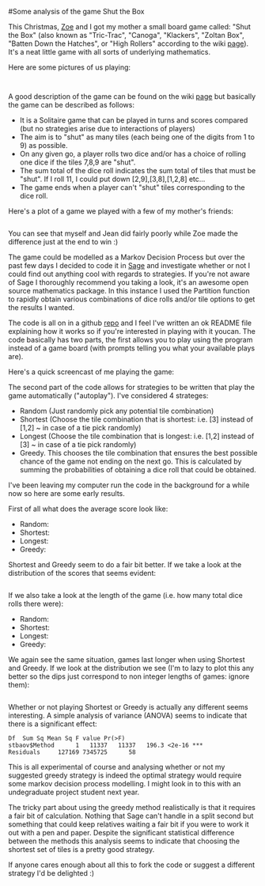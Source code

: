 #Some analysis of the game Shut the Box

This Christmas, [Zoe]() and I got my mother a small board game called: "Shut the Box" (also known as "Tric-Trac", "Canoga", "Klackers", "Zoltan Box", "Batten Down the Hatches", or "High Rollers" according to the wiki [page](http://en.wikipedia.org/wiki/Shut_the_Box)). It's a neat little game with all sorts of underlying mathematics.

Here are some pictures of us playing:

![]()

![]()

A good description of the game can be found on the wiki [page](http://en.wikipedia.org/wiki/Shut_the_Box) but basically the game can be described as follows:

- It is a Solitaire game that can be played in turns and scores compared (but no strategies arise due to interactions of players)
- The aim is to "shut" as many tiles (each being one of the digits from 1 to 9) as possible.
- On any given go, a player rolls two dice and/or has a choice of rolling one dice if the tiles 7,8,9 are "shut".
- The sum total of the dice roll indicates the sum total of tiles that must be "shut". If I roll 11, I could put down [2,9],[3,8],[1,2,8] etc...
- The game ends when a player can't "shut" tiles corresponding to the dice roll.

Here's a plot of a game we played with a few of my mother's friends:

![]()

You can see that myself and Jean did fairly poorly while Zoe made the difference just at the end to win :)

The game could be modelled as a Markov Decision Process but over the past few days I decided to code it in [Sage](http://sagemath.org/) and investigate whether or not I could find out anything cool with regards to strategies. If you're not aware of Sage I thoroughly recommend you taking a look, it's an awesome open source mathematics package. In this instance I used the Partition function to rapidly obtain various combinations of dice rolls and/or tile options to get the results I wanted.

The code is all on in a github [repo]() and I feel I've written an ok README file explaining how it works so if you're interested in playing with it youcan. The code basically has two parts, the first allows you to play using the program instead of a game board (with prompts telling you what your available plays are).

Here's a quick screencast of me playing the game:

The second part of the code allows for strategies to be written that play the game automatically ("autoplay"). I've considered 4 strateges:

- Random (Just randomly pick any potential tile combination)
- Shortest (Choose the tile combination that is shortest: i.e. [3] instead of [1,2] ~ in case of a tie pick randomly)
- Longest (Choose the tile combination that is longest: i.e. [1,2] instead of [3] ~ in case of a tie pick randomly)
- Greedy. This chooses the tile combination that ensures the best possible chance of the game not ending on the next go. This is calculated by summing the probabilities of obtaining a dice roll that could be obtained.

I've been leaving my computer run the code in the background for a while now so here are some early results.

First of all what does the average score look like:

- Random:
- Shortest:
- Longest:
- Greedy:

Shortest and Greedy seem to do a fair bit better. If we take a look at the distribution of the scores that seems evident:

![]()

If we also take a look at the length of the game (i.e. how many total dice rolls there were):

- Random:
- Shortest:
- Longest:
- Greedy:

We again see the same situation, games last longer when using Shortest and Greedy. If we look at the distribution we see (I'm to lazy to plot this any better so the dips just correspond to non integer lengths of games: ignore them):

![]()

Whether or not playing Shortest or Greedy is actually any different seems interesting. A simple analysis of variance (ANOVA) seems to indicate that there is a significant effect:

    Df  Sum Sq Mean Sq F value Pr(>F)
    stbaov$Method      1   11337   11337   196.3 <2e-16 ***
    Residuals     127169 7345725      58


This is all experimental of course and analysing whether or not my suggested greedy strategy is indeed the optimal strategy would require some markov decision process modelling. I might look in to this with an undegraduate project student next year.

The tricky part about using the greedy method realistically is that it requires a fair bit of calculation. Nothing that Sage can't handle in a split second but something that could keep relatives waiting a fair bit if you were to work it out with a pen and paper. Despite the significant statistical difference between the methods this analysis seems to indicate that choosing the shortest set of tiles is a pretty good strategy.

If anyone cares enough about all this to fork the code or suggest a different strategy I'd be delighted :)
